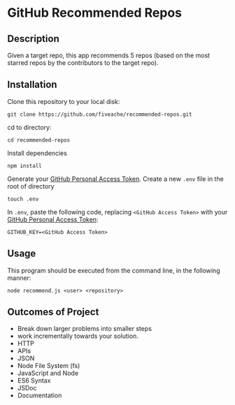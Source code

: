 # GitHub Recommended Repos

## Description

 Given a target repo, this app recommends 5 repos (based on the most starred repos by the contributors to the target repo).

## Installation
Clone this repository to your local disk:
```
git clone https://github.com/fiveache/recommended-repos.git
```
cd to directory:
```
cd recommended-repos
```
Install dependencies
```
npm install
```
Generate your [GitHub Personal Access Token](https://github.com/settings/tokens). Create a new `.env` file in the root of directory
```
touch .env
```

In `.env`, paste the following code, replacing `<GitHub Access Token>` with your [GitHub Personal Access Token](https://github.com/settings/tokens):
```
GITHUB_KEY=<GitHub Access Token>
```
## Usage

This program should be executed from the command line, in the following manner:

`node recommend.js <user> <repository>`

## Outcomes of Project
  * Break down larger problems into smaller steps
  * work incrementally towards your solution.
  * HTTP
  * APIs
  * JSON
  * Node File System (fs)
  * JavaScript and Node
  * ES6 Syntax
  * JSDoc
  * Documentation
